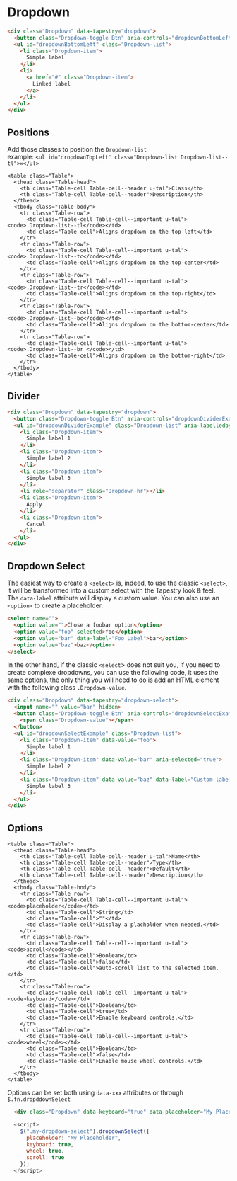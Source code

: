 # Dropdown

```html
<div class="Dropdown" data-tapestry="dropdown">
  <button class="Dropdown-toggle Btn" aria-controls="dropdownBottomLeft" aria-expanded="true">Call to action</button>
  <ul id="dropdownBottomLeft" class="Dropdown-list">
    <li class="Dropdown-item">
      Simple label
    </li>
    <li>
      <a href="#" class="Dropdown-item">
        Linked label
      </a>
    </li>
  </ul>
</div>
```

## Positions
Add those classes to position the `Dropdown-list` <br/>
example: `<ul id="dropdownTopLeft" class="Dropdown-list Dropdown-list--tl">∞</ul>`
```esc
<table class="Table">
  <thead class="Table-head">
    <th class="Table-cell Table-cell--header u-tal">Class</th>
    <th class="Table-cell Table-cell--header">Description</th>
  </thead>
  <tbody class="Table-body">
    <tr class="Table-row">
      <td class="Table-cell Table-cell--important u-tal"><code>.Dropdown-list--tl</code></td>
      <td class="Table-cell">Aligns dropdown on the top-left</td>
    </tr>
    <tr class="Table-row">
      <td class="Table-cell Table-cell--important u-tal"><code>.Dropdown-list--tc</code></td>
      <td class="Table-cell">Aligns dropdown on the top-center</td>
    </tr>
    <tr class="Table-row">
      <td class="Table-cell Table-cell--important u-tal"><code>.Dropdown-list--tr</code></td>
      <td class="Table-cell">Aligns dropdown on the top-right</td>
    </tr>
    <tr class="Table-row">
      <td class="Table-cell Table-cell--important u-tal"><code>.Dropdown-list--bc</code></td>
      <td class="Table-cell">Aligns dropdown on the bottom-center</td>
    </tr>
    <tr class="Table-row">
      <td class="Table-cell Table-cell--important u-tal"><code>.Dropdown-list--br </code></td>
      <td class="Table-cell">Aligns dropdown on the bottom-right</td>
    </tr>
  </tbody>
</table>
```

## Divider

```html
<div class="Dropdown" data-tapestry="dropdown">
  <button class="Dropdown-toggle Btn" aria-controls="dropdownDividerExample" aria-expanded="true">Call to action</button>
  <ul id="dropdownDividerExample" class="Dropdown-list" aria-labelledby="dropdownMenuDivider">
    <li class="Dropdown-item">
      Simple label 1
    </li>
    <li class="Dropdown-item">
      Simple label 2
    </li>
    <li class="Dropdown-item">
      Simple label 3
    </li>
    <li role="separator" class="Dropdown-hr"></li>
    <li class="Dropdown-item">
      Apply
    </li>
    <li class="Dropdown-item">
      Cancel
    </li>
  </ul>
</div>
```

## Dropdown Select

The easiest way to create a `<select>` is, indeed, to use the classic `<select>`, it will be transformed into a custom select with the Tapestry look & feel.<br>
The `data-label` attribute will display a custom value.
You can also use an `<option>` to create a placeholder.

```html
<select name="">
  <option value="">Chose a foobar option</option>
  <option value="foo" selected>foo</option>
  <option value="bar" data-label="Foo Label">bar</option>
  <option value="baz">baz</option>
</select>
```
In the other hand, if the classic `<select`> does not suit you, if you need to create complexe dropdowns, you can use the following code, it uses the same options, the only thing you will need to do is add an HTML element with the following class `.Dropdown-value`.

```html
<div class="Dropdown" data-tapestry="dropdown-select">
  <input name="" value="bar" hidden>
  <button class="Dropdown-toggle Btn" aria-controls="dropdownSelectExample" aria-expanded="true">
    <span class="Dropdown-value"></span>
  </button>
  <ul id="dropdownSelectExample" class="Dropdown-list">
    <li class="Dropdown-item" data-value="foo">
      Simple label 1
    </li>
    <li class="Dropdown-item" data-value="bar" aria-selected="true">
      Simple label 2
    </li>
    <li class="Dropdown-item" data-value="baz" data-label="Custom label 3">
      Simple label 3
    </li>
  </ul>
</div>
```

## Options
```esc
<table class="Table">
  <thead class="Table-head">
    <th class="Table-cell Table-cell--header u-tal">Name</th>
    <th class="Table-cell Table-cell--header">Type</th>
    <th class="Table-cell Table-cell--header">Default</th>
    <th class="Table-cell Table-cell--header">Description</th>
  </thead>
  <tbody class="Table-body">
    <tr class="Table-row">
      <td class="Table-cell Table-cell--important u-tal"><code>placeholder</code></td>
      <td class="Table-cell">String</td>
      <td class="Table-cell">""</td>
      <td class="Table-cell">Display a placholder when needed.</td>
    </tr>
    <tr class="Table-row">
      <td class="Table-cell Table-cell--important u-tal"><code>scroll</code></td>
      <td class="Table-cell">Boolean</td>
      <td class="Table-cell">false</td>
      <td class="Table-cell">auto-scroll list to the selected item.</td>
    </tr>
    <tr class="Table-row">
      <td class="Table-cell Table-cell--important u-tal"><code>keyboard</code></td>
      <td class="Table-cell">Boolean</td>
      <td class="Table-cell">true</td>
      <td class="Table-cell">Enable keyboard controls.</td>
    </tr>
    <tr class="Table-row">
      <td class="Table-cell Table-cell--important u-tal"><code>wheel</code></td>
      <td class="Table-cell">Boolean</td>
      <td class="Table-cell">false</td>
      <td class="Table-cell">Enable mouse wheel controls.</td>
    </tr>
  </tbody>
</table>
```
Options can be set both using `data-xxx` attributes or through `$.fn.dropddownSelect`

```html
  <div class="Dropdown" data-keyboard="true" data-placeholder="My Placeholder"></div>
```

```javascript
  <script>
    $(".my-dropdown-select").dropdownSelect({
      placeholder: "My Placeholder",
      keyboard: true,
      wheel: true,
      scroll: true
    });
  </script>
```
